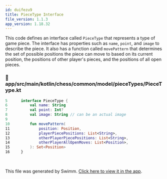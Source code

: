 ```yaml
---
id: duifezu9
title: PieceType Interface
file_version: 1.1.3
app_version: 1.18.32
---
```


This code defines an interface called `PieceType` that represents a type of game piece. The interface has properties such as `name`, `point`, and `image` to describe the piece. It also has a function called `movePattern` that determines the set of possible positions the piece can move to based on its current position, the positions of other player's pieces, and the positions of all open pieces.
<!-- NOTE-swimm-snippet: the lines below link your snippet to Swimm -->
### 📄 app/src/main/kotlin/chess/common/model/pieceTypes/PieceType.kt
```kotlin
5      interface PieceType {
6          val name: String
7          val point: Int?
8          val image: String // can be an actual image
9      
10         fun movePattern(
11             position: Position,
12             playerPiecePositions: List<String>,
13             otherPlayerPiecePositions: List<String>,
14             otherPlayerAllOpenMoves: List<Position>,
15         ): Set<Position>
16     }
```

<br/>

This file was generated by Swimm. [Click here to view it in the app](https://app.swimm.io/repos/Z2l0aHViJTNBJTNBQ2hlc3MlM0ElM0FvYnNjdXJlLXN0YXI=/docs/duifezu9).
